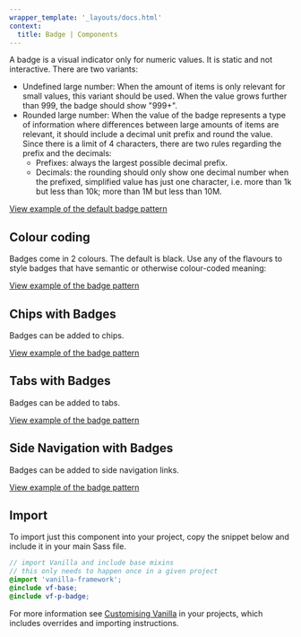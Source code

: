 ```yaml
---
wrapper_template: '_layouts/docs.html'
context:
  title: Badge | Components
---
```


A badge is a visual indicator only for numeric values. It is static and not interactive. There are two variants:

- Undefined large number: When the amount of items is only relevant for small values, this variant should be used. When the value grows further than 999, the badge should show "999+".
- Rounded large number: When the value of the badge represents a type of information where differences between large amounts of items are relevant, it should include a decimal unit prefix and round the value. Since there is a limit of 4 characters, there are two rules regarding the prefix and the decimals:
  - Prefixes: always the largest possible decimal prefix.
  - Decimals: the rounding should only show one decimal number when the prefixed, simplified value has just one character, i.e. more than 1k but less than 10k; more than 1M but less than 10M.

<div class="embedded-example"><a href="/docs/examples/patterns/badge/default/" class="js-example">
View example of the default badge pattern
</a></div>

## Colour coding

Badges come in 2 colours. The default is black. Use any of the flavours to style badges that have semantic or otherwise colour-coded meaning:

<div class="embedded-example"><a href="/docs/examples/patterns/badge/colors/" class="js-example">
View example of the badge pattern
</a></div>

## Chips with Badges

Badges can be added to chips.

<div class="embedded-example"><a href="/docs/examples/patterns/badge/chips/" class="js-example">
View example of the badge pattern
</a></div>

## Tabs with Badges

Badges can be added to tabs.

<div class="embedded-example"><a href="/docs/examples/patterns/badge/tabs/" class="js-example">
View example of the badge pattern
</a></div>

## Side Navigation with Badges

Badges can be added to side navigation links.

<div class="embedded-example"><a href="/docs/examples/patterns/badge/side-navigation/" class="js-example">
View example of the badge pattern
</a></div>

## Import

To import just this component into your project, copy the snippet below and include it in your main Sass file.

```scss
// import Vanilla and include base mixins
// this only needs to happen once in a given project
@import 'vanilla-framework';
@include vf-base;
@include vf-p-badge;
```

For more information see [Customising Vanilla](/docs/customising-vanilla/) in your projects, which includes overrides and importing instructions.
